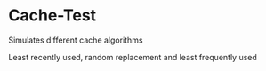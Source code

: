 # Cache-Test
Simulates different cache algorithms

Least recently used, random replacement and least frequently used
